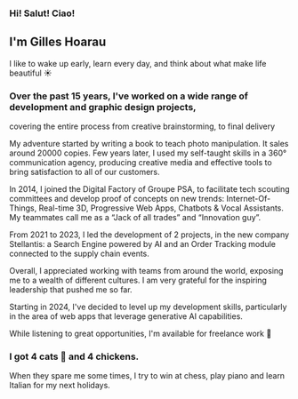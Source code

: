 ### Hi! Salut! Ciao!

## I'm Gilles Hoarau

I like to wake up early, learn every day, and think about what make life beautiful ☀️

### Over the past 15 years, I've worked on a wide range of development and graphic design projects,
covering the entire process from creative brainstorming, to final delivery

My adventure started by writing a book to teach photo manipulation. It sales around 20000 copies.
Few years later, I used my self-taught skills in a 360° communication agency,
producing creative media and effective tools to bring satisfaction to all of our customers.

In 2014, I joined the Digital Factory of Groupe PSA,
to facilitate tech scouting committees and develop proof of concepts on new trends:
Internet-Of-Things, Real-time 3D, Progressive Web Apps, Chatbots & Vocal Assistants.
My teammates call me as a “Jack of all trades” and “Innovation guy”.

From 2021 to 2023, I led the development of 2 projects, in the new company Stellantis:
a Search Engine powered by AI and an Order Tracking module connected to the supply chain events.

Overall, I appreciated working with teams from around the world, exposing me to a wealth of different cultures.
I am very grateful for the inspiring leadership that pushed me so far.

Starting in 2024, I've decided to level up my development skills,
particularly in the area of web apps that leverage generative AI capabilities.

While listening to great opportunities, I'm available for freelance work 🚀

### I got 4 cats 🥰 and 4 chickens.

When they spare me some times, I try to win at chess, play piano and learn Italian for my next holidays.

